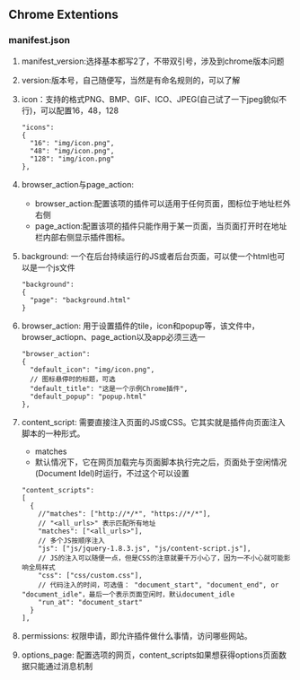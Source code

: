 ## Chrome Extentions

### manifest.json

1. manifest_version:选择基本都写2了，不带双引号，涉及到chrome版本问题
2. version:版本号，自己随便写，当然是有命名规则的，可以了解
3. icon：支持的格式PNG、BMP、GIF、ICO、JPEG(自己试了一下jpeg貌似不行)，可以配置16，48，128

    ```
    "icons":
    {
      "16": "img/icon.png",
      "48": "img/icon.png",
      "128": "img/icon.png"
    },
    ```
4. browser_action与page_action:

    * browser_action:配置该项的插件可以适用于任何页面，图标位于地址栏外右侧
    * page_action:配置该项的插件只能作用于某一页面，当页面打开时在地址栏内部右侧显示插件图标。

5. background: 一个在后台持续运行的JS或者后台页面，可以使一个html也可以是一个js文件

    ```
    "background":
    {
      "page": "background.html"
    }
    ```

6. browser_action: 用于设置插件的tile，icon和popup等，该文件中，browser_actiopn、page_action以及app必须三选一

    ```
    "browser_action":
    {
      "default_icon": "img/icon.png",
      // 图标悬停时的标题，可选
      "default_title": "这是一个示例Chrome插件",
      "default_popup": "popup.html"
    },
    ```

7. content_script: 需要直接注入页面的JS或CSS。它其实就是插件向页面注入脚本的一种形式。

    * matches
    * 默认情况下，它在网页加载完与页面脚本执行完之后，页面处于空闲情况(Document Idel)时运行，不过这个可以设置

    ```
    "content_scripts":
    [
      {
        //"matches": ["http://*/*", "https://*/*"],
        // "<all_urls>" 表示匹配所有地址
        "matches": ["<all_urls>"],
        // 多个JS按顺序注入
        "js": ["js/jquery-1.8.3.js", "js/content-script.js"],
        // JS的注入可以随便一点，但是CSS的注意就要千万小心了，因为一不小心就可能影响全局样式
        "css": ["css/custom.css"],
        // 代码注入的时间，可选值： "document_start", "document_end", or "document_idle"，最后一个表示页面空闲时，默认document_idle
        "run_at": "document_start"
      }
    ],
    ```


8. permissions: 权限申请，即允许插件做什么事情，访问哪些网站。
9. options_page: 配置选项的网页，content_scripts如果想获得options页面数据只能通过消息机制